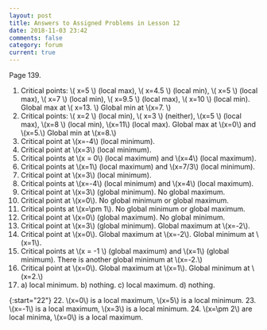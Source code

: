 ```yaml
---
layout: post
title: Answers to Assigned Problems in Lesson 12
date: 2018-11-03 23:42
comments: false
category: forum
current: true
---
```


Page 139.

1. Critical points: \\( x=5 \\) (local max), \\( x=4.5 \\) (local min), \\( x=5 \\) (local max), \\( x=7 \\) (local
   min), \\( x=9.5 \\) (local max), \\( x=10 \\) (local min). Global max at \\( x=13. \\) Global min at \\(x=7. \\)
2. Critical points: \\( x=2 \\) (local min), \\( x=3 \\) (neither), \\(x=5 \\) (local max), \\(x=8 \\) (local min),
   \\(x=11\\) (local max).  Global max at \\(x=0\\) and \\(x=5.\\) Global min at \\(x=8.\\)
3. Critical point at \\(x=-4\\) (local minimum).
4. Critical point at \\(x=3\\) (local minimum).
5. Critical points at \\(x = 0\\) (local maximum) and \\(x=4\\) (local maximum).
6. Critical points at \\(x=1\\) (local maximum) and \\(x=7/3\\) (local minimum).
7. Critical point at \\(x=3\\) (local minimum).
8. Critical points at \\(x=-4\\) (local minimum) and \\(x=4\\) (local maximum).
9. Critical point at \\(x=3\\) (global minimum).  No global maximum.
10. Critical point at \\(x=0\\).  No global minimum or global maximum.
11. Critical points at \\(x=\pm 1\\).  No global minimum or global maximum.
12. Critical point at \\(x=0\\) (global maximum).  No global minimum.
13. Critical point at \\(x=3\\) (global minimum).  Global maximum at \\(x=-2\\).
14. Critical point at \\(x=0\\).  Global maximum at \\(x=-2\\).  Global minimum at \\(x=1\\).
15. Critical points at \\(x = -1 \\) (global maximum) and \\(x=1\\) (global minimum).  There is another global minimum
    at \\(x=-2.\\)
16. Critical point at \\(x=0\\).  Global maximum at \\(x=1\\).  Global minimum at \\(x=2.\\)
17. a) local minimum. b) nothing. c) local maximum. d) nothing.

{:start="22"}
22. \\(x=0\\) is a local maximum, \\(x=5\\) is a local minimum.
23. \\(x=-1\\) is a local maximum, \\(x=3\\) is a local minimum.
24. \\(x=\pm 2\\) are local minima, \\(x=0\\) is a local maximum.
